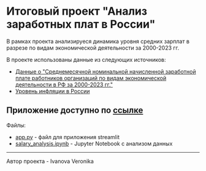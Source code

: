 # Итоговый проект "Анализ заработных плат в России"

В рамках проекта анализируеся динамика уровня средних зарплат в разрезе по видам экономической деятельности за 2000-2023 гг.

В проекте использованы данные из следующих источников:
* [Данные о "Среднемесячной номинальной начисленной заработной плате работников организаций по видам экономической деятельности в РФ за 2000-2023 гг."](https://rosstat.gov.ru/labor_market_employment_salaries)
* [Уровень инфляции в России](https://уровень-инфляции.рф/таблицы-инфляции)

Приложение доступно по [ссылке](https://my-final-project.streamlit.app/)
---
Файлы:
- [app.py](https://github.com/Veronikakiti/my_final_project/blob/main/app.py) - файл для приложения streamlit
- [salary_analysis.ipynb](https://github.com/Veronikakiti/my_final_project/blob/main/salary_analysis.ipynb) - Jupyter Notebook с анализом данных
---
Автор проекта - Ivanova Veronika
